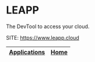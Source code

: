 # LEAPP

 The DevTool to access your cloud.

 SITE: https://www.leapp.cloud

 | [Applications](https://portable-linux-apps.github.io/apps.html) | [Home](https://portable-linux-apps.github.io)
 | --- | --- |
